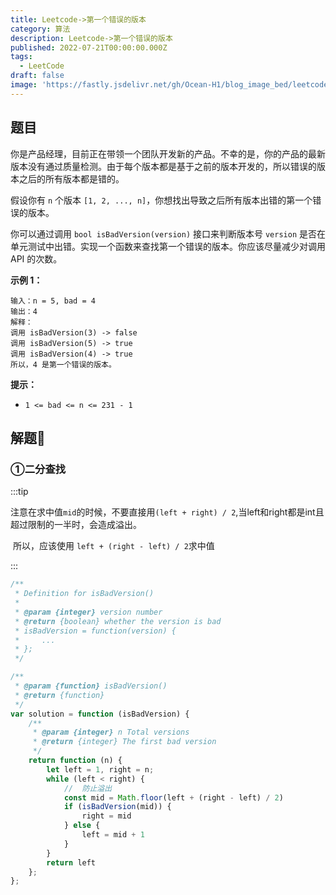 ```yaml
---
title: Leetcode->第一个错误的版本
category: 算法
description: Leetcode->第一个错误的版本
published: 2022-07-21T00:00:00.000Z
tags:
  - LeetCode
draft: false
image: 'https://fastly.jsdelivr.net/gh/Ocean-H1/blog_image_bed/leetcode.png'
---
```


## 题目

你是产品经理，目前正在带领一个团队开发新的产品。不幸的是，你的产品的最新版本没有通过质量检测。由于每个版本都是基于之前的版本开发的，所以错误的版本之后的所有版本都是错的。

假设你有 `n` 个版本 `[1, 2, ..., n]`，你想找出导致之后所有版本出错的第一个错误的版本。

你可以通过调用 `bool isBadVersion(version)` 接口来判断版本号 `version` 是否在单元测试中出错。实现一个函数来查找第一个错误的版本。你应该尽量减少对调用 API 的次数。

**示例 1：**

```
输入：n = 5, bad = 4
输出：4
解释：
调用 isBadVersion(3) -> false 
调用 isBadVersion(5) -> true 
调用 isBadVersion(4) -> true
所以，4 是第一个错误的版本。
```

**提示：**

- `1 <= bad <= n <= 231 - 1`

## 解题:key:

### ①二分查找

:::tip

​	注意在求中值`mid`的时候，不要直接用`(left + right) / 2`,当left和right都是int且超过限制的一半时，会造成溢出。

​	所以，应该使用 `left + (right - left) / 2`求中值

:::

```javascript
/**
 * Definition for isBadVersion()
 * 
 * @param {integer} version number
 * @return {boolean} whether the version is bad
 * isBadVersion = function(version) {
 *     ...
 * };
 */

/**
 * @param {function} isBadVersion()
 * @return {function}
 */
var solution = function (isBadVersion) {
    /**
     * @param {integer} n Total versions
     * @return {integer} The first bad version
     */
    return function (n) {
        let left = 1, right = n;
        while (left < right) {
            //	防止溢出
            const mid = Math.floor(left + (right - left) / 2)
            if (isBadVersion(mid)) {
                right = mid
            } else {
                left = mid + 1
            }
        }
        return left
    };
};
```

